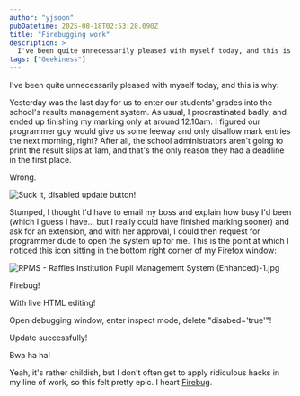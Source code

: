 ```yaml
---
author: "yjsoon"
pubDatetime: 2025-08-18T02:53:28.090Z
title: "Firebugging work"
description: >
  I've been quite unnecessarily pleased with myself today, and this is why: Yesterday was the last day for us to enter our students' grades into the sch...
tags: ["Geekiness"]
---
```






I've been quite unnecessarily pleased with myself today, and this is why:

Yesterday was the last day for us to enter our students' grades into the school's results management system. As usual, I procrastinated badly, and ended up finishing my marking only at around 12.10am. I figured our programmer guy would give us some leeway and only disallow mark entries the next morning, right? After all, the school administrators aren't going to print the result slips at 1am, and that's the only reason they had a deadline in the first place.

Wrong.

![Suck it, disabled update button!](http://webdev.stupidchicken.com/wp-content/uploads/2008/04/rpms.jpg)

Stumped, I thought I'd have to email my boss and explain how busy I'd been (which I guess I have... but I really could have finished marking sooner) and ask for an extension, and with her approval, I could then request for programmer dude to open the system up for me. This is the point at which I noticed this icon sitting in the bottom right corner of my Firefox window:

![RPMS - Raffles Institution Pupil Management System (Enhanced)-1.jpg](http://webdev.stupidchicken.com/wp-content/uploads/2008/04/rpms-raffles-institution-pupil-management-system-enhanced-1.jpg)

Firebug!

With live HTML editing!

Open debugging window, enter inspect mode, delete "disabed='true'"!

Update successfully!

Bwa ha ha!

Yeah, it's rather childish, but I don't often get to apply ridiculous hacks in my line of work, so this felt pretty epic. I heart [Firebug](http://www.getfirebug.com/).